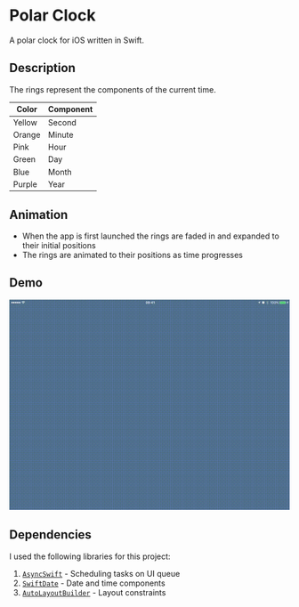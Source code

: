 # Polar Clock
A polar clock for iOS written in Swift.

## Description
The rings represent the components of the current time.

Color | Component
--- | ---  
Yellow | Second
Orange | Minute
Pink | Hour
Green | Day
Blue | Month
Purple | Year

## Animation
- When the app is first launched the rings are faded in and expanded to their initial positions
- The rings are animated to their positions as time progresses

## Demo
![demo](PolarClockDemo.gif)

## Dependencies

I used the following libraries for this project:

1. [`AsyncSwift`](http://github.com/duemunk/Async) - Scheduling tasks on UI queue
2. [`SwiftDate`](http://github.com/malcommac/SwiftDate) - Date and time components
3. [`AutoLayoutBuilder`](http://github.com/marcbaldwin/AutoLayoutBuilder) - Layout constraints

